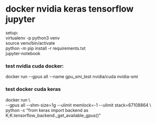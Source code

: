 # docker nvidia keras tensorflow jupyter

setup:  
virtualenv -p python3 venv  
source venv/bin/activate  
python -m pip install -r requirements.txt  
jupyter-notebook  

### test nvidia cuda docker: 
docker run --gpus all --name gpu_smi_test nvidia/cuda nvidia-smi

### test docker cuda keras  
docker run \  
--gpus all --shm-size=1g --ulimit memlock=-1 --ulimit stack=67108864 \    
python -c "from keras import backend as K;K.tensorflow_backend._get_available_gpus()"  
    
    



